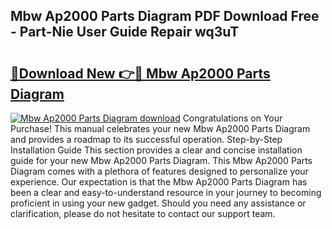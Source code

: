## Mbw Ap2000 Parts Diagram PDF Download Free - Part-Nie User Guide Repair wq3uT

# <h2><a href="http://dfnhfoi.blite.top/?on=Mbw+Ap2000+Parts+Diagram">🔗Download New 👉🔴 Mbw Ap2000 Parts Diagram</a></h2>

[![Mbw Ap2000 Parts Diagram download](https://i.imgur.com/lujVjoI.png)](http://dfnhfoi.blite.top/?on=Mbw+Ap2000+Parts+Diagram)
Congratulations on Your Purchase! This manual celebrates your new Mbw Ap2000 Parts Diagram and provides a roadmap to its successful operation. Step-by-Step Installation Guide This section provides a clear and concise installation guide for your new Mbw Ap2000 Parts Diagram. This Mbw Ap2000 Parts Diagram comes with a plethora of features designed to personalize your experience. Our expectation is that the Mbw Ap2000 Parts Diagram has been a clear and easy-to-understand resource in your journey to becoming proficient in using your new gadget. Should you need any assistance or clarification, please do not hesitate to contact our support team.
